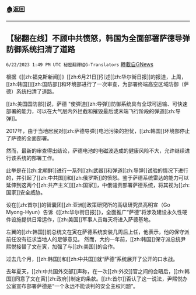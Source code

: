 ###  [:house:返回](README.md)
---


## 【秘翻在线】不顾中共愤怒，韩国为全面部署萨德导弹防御系统扫清了道路
`6/22/2023 1:49 PM UTC 秘密翻譯組G-Translators` [轉載自GNews](https://gnews.org/articles/1404089)

根据《[[zh:福克斯新闻]]》[[zh:6月21日]]引述[[zh:华尔街日报]]的报道，上周，[[zh:韩国]][[zh:国防部]]和环境部进行了一次审查，为部署终端高空区域防御（萨德）系统扫清了道路。

[[zh:美国国防部]]说，萨德 "使弹道[[zh:导弹]]防御系统具有全球可运输、可快速部署的能力，可以在大气层内外拦截和摧毁最后或末端飞行阶段的弹道[[zh:导弹]]。

2017年，由于当地居民对[[zh:萨德导弹]]电池污染的担忧，[[zh:韩国]]环境部停止了萨德的全面部署。

然而，最新的审查得出结论，萨德电池的电磁波造成的健康风险不大，允许继续进行该系统的部署工作。

此举是在[[zh:北朝鲜]]进行一系列[[zh:武器]]和弹道[[zh:导弹]]试验的情况下进行的，并引起了[[zh:中共国]]和[[zh:俄罗斯]]的愤怒。鉴于萨德系统雷达的能力可以延伸到这两个[[zh:共产主义]][[zh:国家]]，中俄谴责部署萨德系统，将其视为[[zh:国家]]安全威胁。

设在[[zh:首尔]]的智囊团[[zh:亚洲]]政策研究所的高级研究员高明宣（Go Myong-Hyun）告诉《[[zh:华尔街日报]]》，全面推广“萨德”将涉及建设永久性硬件设施提供日常运作，[[zh:美国]]军事人员每天将进入萨德基地。

左翼的[[zh:韩国]]前总统文在寅在萨德系统安装几周后上任，他表示，他的保守派前任没有征求当地人的足够意见。 然而，大约一年前，[[zh:韩国]]保守派总统尹熙悦接替了文在寅，加强了与[[zh:美国]]的合作。

过去几个月，[[zh:韩国]]和[[zh:中共国]]就“萨德”系统展开了公开的口水战。

去年夏天，[[zh:中共国外交部]]声称，在一次[[zh:外交]]官之间的会晤后，[[zh:韩国]]同意了文在寅[[zh:政府]]制定的条款。[[zh:首尔]]否认了这一说法，尹熙悦办公室宣布部署萨德是“一个永远不能谈判的安全主权问题”。
